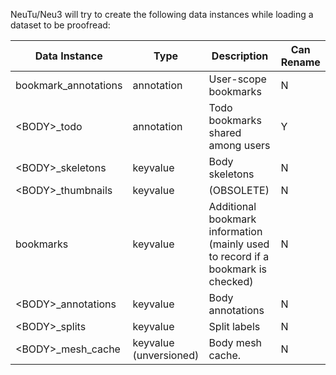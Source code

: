 NeuTu/Neu3 will try to create the following data instances while loading a dataset to be proofread:

| Data Instance | Type | Description | Can Rename |
| ------------- | ---- | ----------- | ------------- |
| bookmark_annotations | annotation | User-scope bookmarks | N |
| \<BODY\>_todo | annotation | Todo bookmarks shared among users | Y |
| \<BODY\>_skeletons | keyvalue | Body skeletons | N |
| \<BODY\>_thumbnails | keyvalue | (OBSOLETE) | N |
| bookmarks | keyvalue | Additional bookmark information (mainly used to record if a bookmark is checked) | N |
| \<BODY\>_annotations | keyvalue | Body annotations | N |
| \<BODY\>_splits | keyvalue | Split labels | N |
| \<BODY\>_mesh_cache | keyvalue (unversioned) | Body mesh cache. | N |


